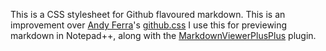 This is a CSS stylesheet for Github flavoured markdown. This is an improvement over [Andy Ferra](https://github.com/andyferra)'s [github.css](https://gist.github.com/andyferra/2554919)
I use this for previewing markdown in Notepad++, along with the [MarkdownViewerPlusPlus](https://github.com/nea/MarkdownViewerPlusPlus) plugin.
